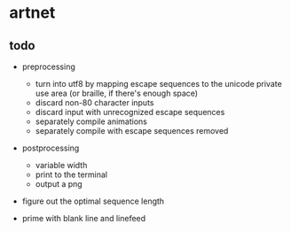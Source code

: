 artnet
======

todo
----

- preprocessing
  - turn into utf8 by mapping escape sequences to the unicode
    private use area (or braille, if there's enough space)
  - discard non-80 character inputs
  - discard input with unrecognized escape sequences
  - separately compile animations
  - separately compile with escape sequences removed

- postprocessing
  - variable width
  - print to the terminal
  - output a png

- figure out the optimal sequence length

- prime with blank line and linefeed
